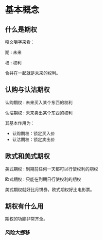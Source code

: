 # 基本概念

## 什么是期权

咬文嚼字来看：

期
:	未来

权
:	权利

合并在一起就是未来的权利。

## 认购与认沽期权

认购期权
:	未来买入某个东西的权利

认沽期权
:	未来卖出某个东西的权利

其基本作用为：

* 认购期权：锁定买入价
* 认沽期权：锁定卖出价

## 欧式和美式期权

美式期权
:	到期前任何一天都可以行使权利的期权
 
欧式期权
:	只能在到期日行使权利的期权

美式期权就好比月饼券，欧式期权好比电影票。

## 期权有什么用

期权的功能非常齐全。

### 风险大挪移


